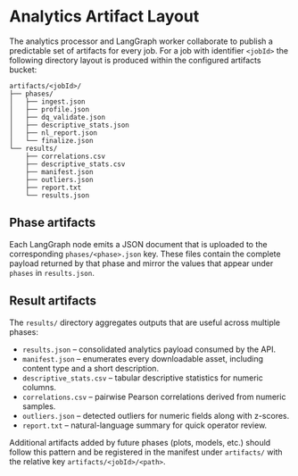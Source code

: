 # Analytics Artifact Layout

The analytics processor and LangGraph worker collaborate to publish a predictable
set of artifacts for every job. For a job with identifier `<jobId>` the
following directory layout is produced within the configured artifacts bucket:

```
artifacts/<jobId>/
├── phases/
│   ├── ingest.json
│   ├── profile.json
│   ├── dq_validate.json
│   ├── descriptive_stats.json
│   ├── nl_report.json
│   └── finalize.json
└── results/
    ├── correlations.csv
    ├── descriptive_stats.csv
    ├── manifest.json
    ├── outliers.json
    ├── report.txt
    └── results.json
```

## Phase artifacts

Each LangGraph node emits a JSON document that is uploaded to the corresponding
`phases/<phase>.json` key. These files contain the complete payload returned by
that phase and mirror the values that appear under `phases` in `results.json`.

## Result artifacts

The `results/` directory aggregates outputs that are useful across multiple
phases:

- `results.json` – consolidated analytics payload consumed by the API.
- `manifest.json` – enumerates every downloadable asset, including content type
  and a short description.
- `descriptive_stats.csv` – tabular descriptive statistics for numeric columns.
- `correlations.csv` – pairwise Pearson correlations derived from numeric
  samples.
- `outliers.json` – detected outliers for numeric fields along with z-scores.
- `report.txt` – natural-language summary for quick operator review.

Additional artifacts added by future phases (plots, models, etc.) should follow
this pattern and be registered in the manifest under `artifacts/` with the
relative key `artifacts/<jobId>/<path>`.
